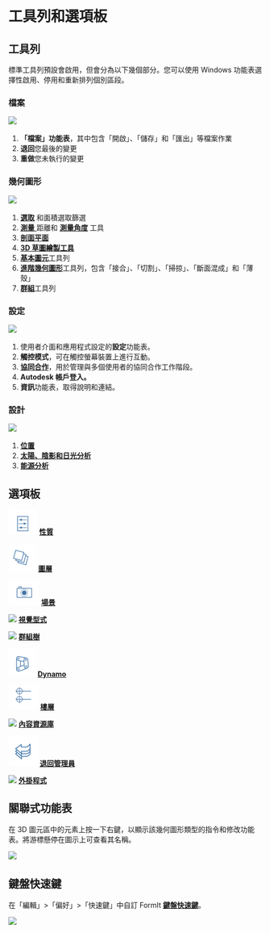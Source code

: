 # 工具列和選項板

## 工具列

標準工具列預設會啟用，但會分為以下幾個部分。您可以使用 Windows 功能表選擇性啟用、停用和重新排列個別區段。

### 檔案

![](../.gitbook/assets/file\_icons.png)

1. **「檔案」功能表**，其中包含「開啟」、「儲存」和「匯出」等檔案作業
2. **退回**您最後的變更
3. **重做**您未執行的變更

### 幾何圖形

![](<../.gitbook/assets/geometry\_icons (1).png>)

1. [**選取**](https://windows.help.formit.autodesk.com/v/traditional-chinese/tool-library/select-edge-face-or-object) 和面積選取篩選
2. [**測量** ](../tool-library/measure-tool.md)距離和 [**測量角度**](../tool-library/measure-angle-tool.md) 工具
3. [**剖面平面**](../tool-library/section-planes.md)
4. [**3D 草圖繪製工具**](../formit-primer/part-i/3d-sketching.md)
5. [**基本圖元**](../tool-library/place-primitive-object.md)工具列
6. [**進階幾何圖形**](tool-bars.md)工具列，包含「接合」、「切割」、「掃掠」、「斷面混成」和「薄殼」
7. [**群組**](../tool-library/groups.md)工具列

### 設定

![](../.gitbook/assets/settings\_icons.png)

1. 使用者介面和應用程式設定的**設定**功能表。
2. **觸控模式**，可在觸控螢幕裝置上進行互動。
3. [**協同合作**](../tool-library/collaboration.md)，用於管理與多個使用者的協同合作工作階段。
4. **Autodesk 帳戶登入。**
5. **資訊**功能表，取得說明和連結。

### 設計

![](../.gitbook/assets/design\_icons.png)

1. [**位置** ](../tool-library/setting-location.md)
2. [**太陽、陰影和日光分析**](../tool-library/solar-analysis.md)
3. [**能源分析**](../tool-library/energy-analysis.md)

## 選項板

![](<../.gitbook/assets/properties (1).png>) [**性質**](https://windows.help.formit.autodesk.com/v/traditional-chinese/tool-library/properties)

![](../.gitbook/assets/layers.png) [**圖層**](../tool-library/layers.md)

![](../.gitbook/assets/scenes.png) [**場景**](../tool-library/scenes.md)

![](../.gitbook/assets/visual\_styles.png) [**視覺型式**](../tool-library/visual-styles.md)

![](../.gitbook/assets/branch\_tree.png) [**群組樹**](../tool-library/groups-tree.md)

![](../.gitbook/assets/dynamo.png) [**Dynamo**](../tool-library/dynamo.md)

![](../.gitbook/assets/levels.png) [**樓層**](../tool-library/levels-and-area.md)

![](../.gitbook/assets/content\_library.png) [**內容資源庫**](../tool-library/content-library.md)

![](../.gitbook/assets/undo.png) [**退回管理員**](https://github.com/FormIt3D/autodesk-formit-360-windows-help/tree/c377e7b8a3b8e43e684321d0b7de867608d317a3/tool-library/undo-manager.md)

![](../.gitbook/assets/plugin\_img.png) [**外掛程式**](https://windows.help.formit.autodesk.com/v/traditional-chinese/tool-library/plug-ins)

## 關聯式功能表

在 3D 圖元區中的元素上按一下右鍵，以顯示該幾何圖形類型的指令和修改功能表。將游標懸停在圖示上可查看其名稱。

![](../.gitbook/assets/wheel\_img.png)

## 鍵盤快速鍵

在「編輯」>「偏好」>「快速鍵」中自訂 FormIt [**鍵盤快速鍵**](../appendix/keyboard-shortcuts.md)。

![](<../.gitbook/assets/shortcuts\_img (1).png>)
